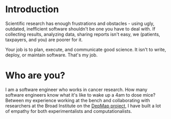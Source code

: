 # Introduction

Scientific research has enough frustrations and obstacles - using ugly, outdated, inefficient software shouldn't be one you have to deal with. 
If collecting results, analyzing data, sharing reports isn't easy, we (patients, taxpayers, and you) are poorer for it.

Your job is to plan, execute, and communicate good science. 
It isn't to write, deploy, or maintain software. That's my job.

# Who are you?

I am a software engineer who works in cancer research. 
How many software engineers know what it's like to wake up a 4am to dose mice?
Between my experience working at the bench and collaborating with researchers at the Broad Institute on the [DepMap project](depmap.org), I have built a lot of empathy for both experimentalists and computationalists.
